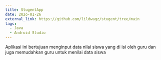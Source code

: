```yaml
---
title: StugentApp
date: 202o-01-26
external_link: https://github.com/lildwagz/stugent/tree/main
tags:
  - Java
  - Android Studio
---
```


Aplikasi ini bertujuan menginput data nilai siswa yang di isi oleh guru dan juga memudahkan guru untuk menilai data siswa

<!--more-->
